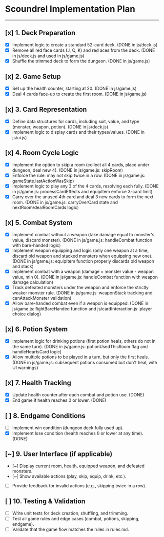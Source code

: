 # Scoundrel Implementation Plan

---

## [x] 1. Deck Preparation
- [x] Implement logic to create a standard 52-card deck. (DONE in js/deck.js)
- [x] Remove all red face cards (J, Q, K) and red aces from the deck. (DONE in js/deck.js and used in js/game.js)
- [x] Shuffle the trimmed deck to form the dungeon. (DONE in js/game.js)

## [x] 2. Game Setup
- [x] Set up the health counter, starting at 20. (DONE in js/game.js)
- [x] Deal 4 cards face-up to create the first room. (DONE in js/game.js)

## [x] 3. Card Representation
- [x] Define data structures for cards, including suit, value, and type (monster, weapon, potion). (DONE in js/deck.js)
- [x] Implement logic to display cards and their types/values. (DONE in js/ui.js)

## [x] 4. Room Cycle Logic
- [x] Implement the option to skip a room (collect all 4 cards, place under dungeon, deal new 4). (DONE in js/game.js: skipRoom)
- [x] Enforce the rule: may not skip twice in a row. (DONE in js/game.js: gameState.lastActionWasSkip)
- [x] Implement logic to play any 3 of the 4 cards, resolving each fully. (DONE in js/game.js: processCardEffects and equipItem enforce 3-card limit)
- [x] Carry over the unused 4th card and deal 3 new cards to form the next room. (DONE in js/game.js: carryOverCard state and nextRoom/dealRoomCards logic)

## [x] 5. Combat System
- [x] Implement combat without a weapon (take damage equal to monster's value, discard monster). (DONE in js/game.js: handleCombat function with bare-handed logic)
- [x] Implement weapon equipping and logic (only one weapon at a time, discard old weapon and stacked monsters when equipping new one). (DONE in js/game.js: equipItem function properly discards old weapon and stack)
- [x] Implement combat with a weapon (damage = monster value - weapon value, min 0). (DONE in js/game.js: handleCombat function with weapon damage calculation)
- [x] Track defeated monsters under the weapon and enforce the strictly weaker monster rule. (DONE in js/game.js: weaponStack tracking and canAttackMonster validation)
- [x] Allow bare-handed combat even if a weapon is equipped. (DONE in js/game.js: fightBareHanded function and js/cardInteraction.js: player choice dialog)

## [x] 6. Potion System
- [x] Implement logic for drinking potions (first potion heals, others do not in the same turn). (DONE in js/game.js: potionUsedThisRoom flag and handleHeartsCard logic)
- [x] Allow multiple potions to be played in a turn, but only the first heals. (DONE in js/game.js: subsequent potions consumed but don't heal, with UI warnings)

## [x] 7. Health Tracking
- [x] Update health counter after each combat and potion use. (DONE)
- [x] End game if health reaches 0 or lower. (DONE)

## [ ] 8. Endgame Conditions
- [ ] Implement win condition (dungeon deck fully used up). <!-- NOT DONE: Game ends if deck is empty, but not as a win. -->
- [x] Implement lose condition (health reaches 0 or lower at any time). (DONE)

## [~] 9. User Interface (if applicable)
- [~] Display current room, health, equipped weapon, and defeated monsters. <!-- PARTIALLY DONE: Defeated monsters under weapon not shown. -->
- [~] Show available actions (play, skip, equip, drink, etc.). <!-- PARTIALLY DONE: Skip not present. -->
- [ ] Provide feedback for invalid actions (e.g., skipping twice in a row). <!-- NOT DONE: No skip logic, so no feedback. -->

## [ ] 10. Testing & Validation
- [ ] Write unit tests for deck creation, shuffling, and trimming. <!-- NOT DONE: No tests found. -->
- [ ] Test all game rules and edge cases (combat, potions, skipping, endgame). <!-- NOT DONE: No tests found. -->
- [ ] Validate that the game flow matches the rules in rules.md. <!-- NOT DONE: Not validated. --> 